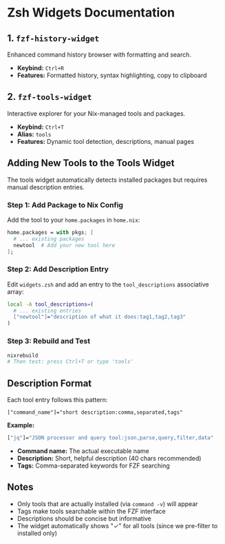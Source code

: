 # Zsh Widgets Documentation

## 1. `fzf-history-widget`
Enhanced command history browser with formatting and search.
- **Keybind:** `Ctrl+R`
- **Features:** Formatted history, syntax highlighting, copy to clipboard

## 2. `fzf-tools-widget` 
Interactive explorer for your Nix-managed tools and packages.
- **Keybind:** `Ctrl+T`
- **Alias:** `tools`
- **Features:** Dynamic tool detection, descriptions, manual pages

## Adding New Tools to the Tools Widget

The tools widget automatically detects installed packages but requires manual description entries.

### Step 1: Add Package to Nix Config
Add the tool to your `home.packages` in `home.nix`:
```nix
home.packages = with pkgs; [
  # ... existing packages
  newtool  # Add your new tool here
];
```

### Step 2: Add Description Entry
Edit `widgets.zsh` and add an entry to the `tool_descriptions` associative array:
```bash
local -A tool_descriptions=(
  # ... existing entries
  ["newtool"]="description of what it does:tag1,tag2,tag3"
)
```

### Step 3: Rebuild and Test
```bash
nixrebuild
# Then test: press Ctrl+T or type 'tools'
```

## Description Format
Each tool entry follows this pattern:
```
["command_name"]="short description:comma,separated,tags"
```

**Example:**
```bash
["jq"]="JSON processor and query tool:json,parse,query,filter,data"
```

- **Command name:** The actual executable name
- **Description:** Short, helpful description (40 chars recommended)  
- **Tags:** Comma-separated keywords for FZF searching

## Notes
- Only tools that are actually installed (via `command -v`) will appear
- Tags make tools searchable within the FZF interface
- Descriptions should be concise but informative
- The widget automatically shows "✓" for all tools (since we pre-filter to installed only)
